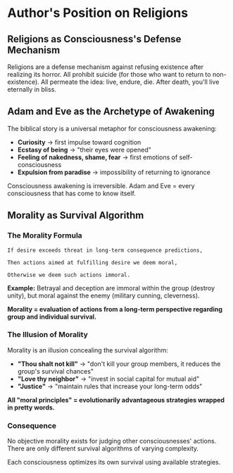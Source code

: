 # Author's Position on Religions

## Religions as Consciousness's Defense Mechanism

Religions are a defense mechanism against refusing existence after realizing its horror. All prohibit suicide (for those who want to return to non-existence). All permeate the idea: live, endure, die. After death, you'll live eternally in bliss.

## Adam and Eve as the Archetype of Awakening

The biblical story is a universal metaphor for consciousness awakening:
- **Curiosity** → first impulse toward cognition
- **Ecstasy of being** → "their eyes were opened"
- **Feeling of nakedness, shame, fear** → first emotions of self-consciousness
- **Expulsion from paradise** → impossibility of returning to ignorance

Consciousness awakening is irreversible. Adam and Eve = every consciousness that has come to know itself.

## Morality as Survival Algorithm

### The Morality Formula

```
If desire exceeds threat in long-term consequence predictions,

Then actions aimed at fulfilling desire we deem moral,

Otherwise we deem such actions immoral.
```

**Example:** Betrayal and deception are immoral within the group (destroy unity), but moral against the enemy (military cunning, cleverness).

**Morality = evaluation of actions from a long-term perspective regarding group and individual survival.**

### The Illusion of Morality

Morality is an illusion concealing the survival algorithm:

- **"Thou shalt not kill"** → "don't kill your group members, it reduces the group's survival chances"
- **"Love thy neighbor"** → "invest in social capital for mutual aid"
- **"Justice"** → "maintain rules that increase your long-term odds"

**All "moral principles" = evolutionarily advantageous strategies wrapped in pretty words.**

### Consequence

No objective morality exists for judging other consciousnesses' actions. There are only different survival algorithms of varying complexity.

Each consciousness optimizes its own survival using available strategies.
